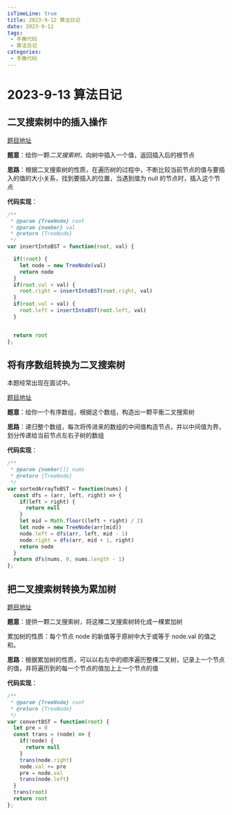 ```yaml
---
isTimeLine: true
title: 2023-9-12 算法日记
date: 2023-9-12
tags:
 - 手撕代码
 - 算法日记
categories:
 - 手撕代码
---
```


# 2023-9-13 算法日记

## 二叉搜索树中的插入操作

[题目地址](https://leetcode.cn/problems/insert-into-a-binary-search-tree/)

**题意**：给你一颗*二叉搜索树*，向树中插入一个值，返回插入后的根节点

**思路**：根据二叉搜索树的性质，在遍历树的过程中，不断比较当前节点的值与要插入的值的大小关系，找到要插入的位置，当遇到值为 null 的节点时，插入这个节点

**代码实现**：

```js
/**
 * @param {TreeNode} root
 * @param {number} val
 * @return {TreeNode}
 */
var insertIntoBST = function(root, val) {

  if(!root) {
    let node = new TreeNode(val)
    return node
  }
  if(root.val < val) {
    root.right = insertIntoBST(root.right, val)
  }
  if(root.val > val) {
    root.left = insertIntoBST(root.left, val)
  }


  return root
};

```

## 将有序数组转换为二叉搜索树

本题经常出现在面试中。

[题目地址](https://leetcode.cn/problems/convert-sorted-array-to-binary-search-tree/description/)

**题意**：给你一个有序数组，根据这个数组，构造出一颗平衡二叉搜索树

**思路**：递归整个数组，每次将传进来的数组的中间值构造节点，并以中间值为界，划分传递给当前节点左右子树的数组

**代码实现**：

```js
/**
 * @param {number[]} nums
 * @return {TreeNode}
 */
var sortedArrayToBST = function(nums) {
  const dfs = (arr, left, right) => {
    if(left > right) {
      return null
    }
    let mid = Math.floor((left + right) / 2)
    let node = new TreeNode(arr[mid])
    node.left = dfs(arr, left, mid - 1)
    node.right = dfs(arr, mid + 1, right)
    return node
  }
  return dfs(nums, 0, nums.length - 1)
};

```

## 把二叉搜索树转换为累加树

[题目地址](https://leetcode.cn/problems/convert-bst-to-greater-tree/description/)

**题意**：提供一颗二叉搜索树，将这棵二叉搜索树转化成一棵累加树

累加树的性质：每个节点 node 的新值等于原树中大于或等于 node.val 的值之和。

**思路**：根据累加树的性质，可以以右左中的顺序遍历整棵二叉树，记录上一个节点的值，并将遍历到的每一个节点的值加上上一个节点的值

**代码实现**：

```js
/**
 * @param {TreeNode} root
 * @return {TreeNode}
 */
var convertBST = function(root) {
  let pre = 0
  const trans = (node) => {
    if(!node) {
      return null
    }
    trans(node.right)
    node.val += pre
    pre = node.val
    trans(node.left)
  }
  trans(root)
  return root
};
```